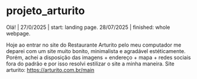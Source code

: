 # projeto_arturito

Olá! | 27/0/2025 | start: landing page. 
28/07/2025 | finished: whole webpage.

Hoje ao entrar no site do Restaurante Arturito pelo meu computador me deparei com um site muito bonito, minimalista e  agradável estéticamente. Porém, achei a disposição das imagens + endereço + mapa + redes sociais fora do padrão e por isso resolvi estilizar o site a minha maneira.
Site arturito: https://arturito.com.br/main

